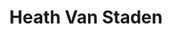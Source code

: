 ---
title: Heath Van Staden
name: Heath Van Staden
twitter: heathbaxter
avatar: "/v1542093512/heath-van-staden.jpg"
---